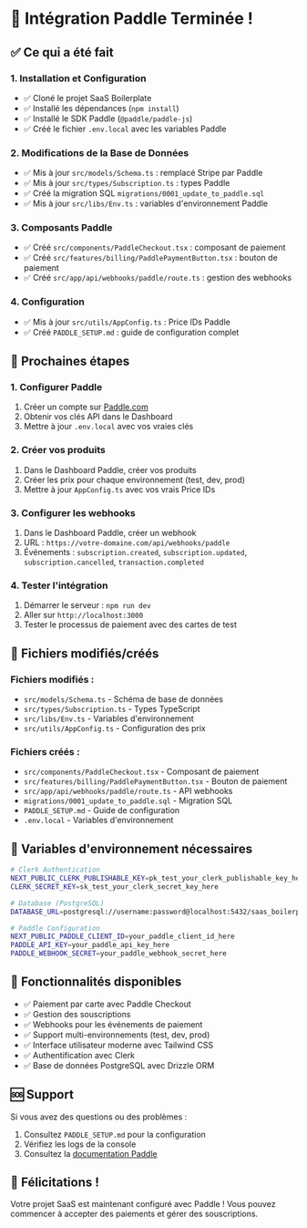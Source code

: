 # 🎉 Intégration Paddle Terminée !

## ✅ Ce qui a été fait

### 1. **Installation et Configuration**
- ✅ Cloné le projet SaaS Boilerplate
- ✅ Installé les dépendances (`npm install`)
- ✅ Installé le SDK Paddle (`@paddle/paddle-js`)
- ✅ Créé le fichier `.env.local` avec les variables Paddle

### 2. **Modifications de la Base de Données**
- ✅ Mis à jour `src/models/Schema.ts` : remplacé Stripe par Paddle
- ✅ Mis à jour `src/types/Subscription.ts` : types Paddle
- ✅ Créé la migration SQL `migrations/0001_update_to_paddle.sql`
- ✅ Mis à jour `src/libs/Env.ts` : variables d'environnement Paddle

### 3. **Composants Paddle**
- ✅ Créé `src/components/PaddleCheckout.tsx` : composant de paiement
- ✅ Créé `src/features/billing/PaddlePaymentButton.tsx` : bouton de paiement
- ✅ Créé `src/app/api/webhooks/paddle/route.ts` : gestion des webhooks

### 4. **Configuration**
- ✅ Mis à jour `src/utils/AppConfig.ts` : Price IDs Paddle
- ✅ Créé `PADDLE_SETUP.md` : guide de configuration complet

## 🚀 Prochaines étapes

### 1. **Configurer Paddle**
1. Créer un compte sur [Paddle.com](https://www.paddle.com/)
2. Obtenir vos clés API dans le Dashboard
3. Mettre à jour `.env.local` avec vos vraies clés

### 2. **Créer vos produits**
1. Dans le Dashboard Paddle, créer vos produits
2. Créer les prix pour chaque environnement (test, dev, prod)
3. Mettre à jour `AppConfig.ts` avec vos vrais Price IDs

### 3. **Configurer les webhooks**
1. Dans le Dashboard Paddle, créer un webhook
2. URL : `https://votre-domaine.com/api/webhooks/paddle`
3. Événements : `subscription.created`, `subscription.updated`, `subscription.cancelled`, `transaction.completed`

### 4. **Tester l'intégration**
1. Démarrer le serveur : `npm run dev`
2. Aller sur `http://localhost:3000`
3. Tester le processus de paiement avec des cartes de test

## 📁 Fichiers modifiés/créés

### Fichiers modifiés :
- `src/models/Schema.ts` - Schéma de base de données
- `src/types/Subscription.ts` - Types TypeScript
- `src/libs/Env.ts` - Variables d'environnement
- `src/utils/AppConfig.ts` - Configuration des prix

### Fichiers créés :
- `src/components/PaddleCheckout.tsx` - Composant de paiement
- `src/features/billing/PaddlePaymentButton.tsx` - Bouton de paiement
- `src/app/api/webhooks/paddle/route.ts` - API webhooks
- `migrations/0001_update_to_paddle.sql` - Migration SQL
- `PADDLE_SETUP.md` - Guide de configuration
- `.env.local` - Variables d'environnement

## 🔧 Variables d'environnement nécessaires

```bash
# Clerk Authentication
NEXT_PUBLIC_CLERK_PUBLISHABLE_KEY=pk_test_your_clerk_publishable_key_here
CLERK_SECRET_KEY=sk_test_your_clerk_secret_key_here

# Database (PostgreSQL)
DATABASE_URL=postgresql://username:password@localhost:5432/saas_boilerplate

# Paddle Configuration
NEXT_PUBLIC_PADDLE_CLIENT_ID=your_paddle_client_id_here
PADDLE_API_KEY=your_paddle_api_key_here
PADDLE_WEBHOOK_SECRET=your_paddle_webhook_secret_here
```

## 🎯 Fonctionnalités disponibles

- ✅ Paiement par carte avec Paddle Checkout
- ✅ Gestion des souscriptions
- ✅ Webhooks pour les événements de paiement
- ✅ Support multi-environnements (test, dev, prod)
- ✅ Interface utilisateur moderne avec Tailwind CSS
- ✅ Authentification avec Clerk
- ✅ Base de données PostgreSQL avec Drizzle ORM

## 🆘 Support

Si vous avez des questions ou des problèmes :
1. Consultez `PADDLE_SETUP.md` pour la configuration
2. Vérifiez les logs de la console
3. Consultez la [documentation Paddle](https://developer.paddle.com/)

## 🎊 Félicitations !

Votre projet SaaS est maintenant configuré avec Paddle ! Vous pouvez commencer à accepter des paiements et gérer des souscriptions.
